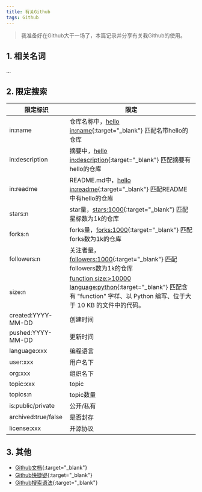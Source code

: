 ```yaml
---
title: 有关Github
tags: Github
---
```


> 我准备好在Github大干一场了，本篇记录并分享有关我Github的使用。

<!--more-->
## 1. 相关名词
...
## 2. 限定搜索

| 限定标识    | 限定        |
| ----------- | ----------- |
| in:name   | 仓库名称中，[hello in:name](https://github.com/search?q=hello+in%3Aname){:target="_blank"} 匹配名带hello的仓库 |
| in:description  | 摘要中，[hello in:description](https://github.com/search?q=hello+in%3Adescription){:target="_blank"} 匹配摘要有hello的仓库  |
| in:readme   | README.md中，[hello in:readme](https://github.com/search?q=hello+in%3Areadme){:target="_blank"} 匹配README中有hello的仓库  |
| stars:n   | star量，[stars:1000](https://github.com/search?q=stars%3A1000){:target="_blank"} 匹配星标数为1k的仓库 |
| forks:n   | forks量，[forks:1000](https://github.com/search?q=forks%3A1000){:target="_blank"} 匹配forks数为1k的仓库 |
| followers:n   | 关注者量，[followers:1000](https://github.com/search?q=followers%3A1000){:target="_blank"} 匹配followers数为1k的仓库 |
| size:n   | [function size:>10000 language:python](https://github.com/search?q=function+size%3A%3E10000+language%3Apython&type=Code){:target="_blank"} 匹配含有 "function" 字样、以 Python 编写、位于大于 10 KB 的文件中的代码。 |
| created:YYYY-MM-DD   | 创建时间 |
| pushed:YYYY-MM-DD   | 更新时间 |
| language:xxx   | 编程语言 |
| user:xxx   | 用户名下 |
| org:xxx   | 组织名下 |
| topic:xxx   | topic |
| topics:n   | topic数量 |
| is:public/private   | 公开/私有 |
| archived:true/false   | 是否封存 |
| license:xxx   | 开源协议 |



## 3. 其他
- [Github文档](https://docs.github.com/cn/get-started){:target="_blank"}
- [Github快捷键](https://docs.github.com/cn/get-started/using-github/keyboard-shortcuts){:target="_blank"}
- [Github搜索语法](https://docs.github.com/cn/search-github/getting-started-with-searching-on-github/understanding-the-search-syntax){:target="_blank"}
